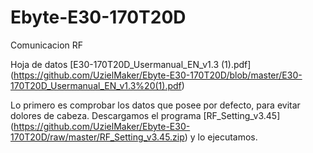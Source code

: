 # Ebyte-E30-170T20D
Comunicacion RF

Hoja de datos [E30-170T20D_Usermanual_EN_v1.3 (1).pdf] (https://github.com/UzielMaker/Ebyte-E30-170T20D/blob/master/E30-170T20D_Usermanual_EN_v1.3%20(1).pdf)

Lo primero es comprobar los datos que posee por defecto, para evitar dolores de cabeza.
Descargamos el programa [RF_Setting_v3.45] (https://github.com/UzielMaker/Ebyte-E30-170T20D/raw/master/RF_Setting_v3.45.zip) y lo ejecutamos.

